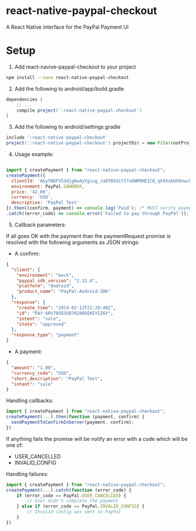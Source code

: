 # react-native-paypal-checkout

A React Native interface for the PayPal Payment UI

# Setup

1. Add react-navive-paypal-checkout to your project

```bash
npm install --save react-native-paypal-checkout
```

2. Add the following to android/app/build.gradle

```groovy
dependencies {
    // ...
    compile project(':react-native-paypal-checkout')
}
```

3. Add the following to android/settings.gradle

```groovy
include ':react-native-paypal-checkout'
project(':react-native-paypal-checkout').projectDir = new File(rootProject.projectDir, '../node_modules/react-native-paypal-checkout/android')
```

4. Usage example:

```javascript

import { createPayment } from "react-native-paypal-checkout";
createPayment({
  clientId: 'AbyfNDFV53djg6w4yYgiug_JaDfBSUiYI7o6NM9HE1CQ_qk9XxbUX0nwcPXXQHaNAWYtDfphQtWB3q4R',
  environment: PayPal.SANDBOX,
  price: '42.00',
  currency: 'USD',
  description: 'PayPal Test'
}).then((confirm, payment) => console.log('Paid'); /* MUST verify payment in server*/)
.catch((error_code) => console.error('Failed to pay through PayPal'));
```

5. Callback parameters:

If all goes OK with the payment than the paymentRequest promise is resolved with
the following arguments as JSON strings:

- A confirm:

```json
{
  "client": {
    "environment": "mock",
    "paypal_sdk_version": "2.12.4",
    "platform": "Android",
    "product_name": "PayPal-Android-SDK"
  },
  "response": {
    "create_time": "2014-02-12T22:29:49Z",
    "id": "PAY-6RV70583SB702805EKEYSZ6Y",
    "intent": "sale",
    "state": "approved"
  },
  "response_type": "payment"
}
```

- A payment:

```json
{
  "amount": "1.00",
  "currency_code": "USD",
  "short_description": "PayPal Test",
  "intent": "sale"
}
```

Handling callbacks:

```javascript
import { createPayment } from "react-native-paypal-checkout";
createPayment(...).then(function (payment, confirm) {
  sendPaymentToConfirmInServer(payment, confirm);
})
```

If anything fails the promise will be notify an error with a code which will be
one of:

- USER_CANCELLED
- INVALID_CONFIG

Handling failures:

```javascript
import { createPayment } from "react-native-paypal-checkout";
createPayment(...).catch(function (error_code) {
    if (error_code == PayPal.USER_CANCELLED) {
        // User didn't complete the payment
    } else if (error_code == PayPal.INVALID_CONFIG) {
        // Invalid config was sent to PayPal
    }
})
```
